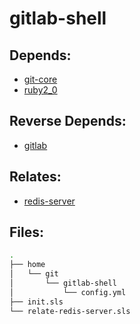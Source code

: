 # gitlab-shell

## Depends:

  -  [git-core](/salt/git-core)
  -  [ruby2\_0](/salt/ruby2_0)

## Reverse Depends:

  -  [gitlab](/salt/gitlab)

## Relates:

  -  [redis-server](/salt/redis-server)

## Files:

```bash
.
├── home
│   └── git
│       └── gitlab-shell
│           └── config.yml
├── init.sls
└── relate-redis-server.sls
```
